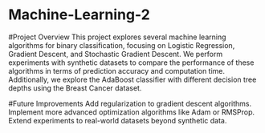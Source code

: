 # Machine-Learning-2
#Project Overview
This project explores several machine learning algorithms for binary classification, focusing on Logistic Regression, Gradient Descent, and Stochastic Gradient Descent. We perform experiments with synthetic datasets to compare the performance of these algorithms in terms of prediction accuracy and computation time. Additionally, we explore the AdaBoost classifier with different decision tree depths using the Breast Cancer dataset.


#Future Improvements
Add regularization to gradient descent algorithms.
Implement more advanced optimization algorithms like Adam or RMSProp.
Extend experiments to real-world datasets beyond synthetic data.
